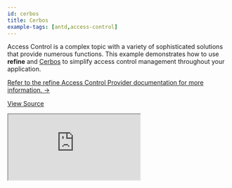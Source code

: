 ```yaml
---
id: cerbos
title: Cerbos
example-tags: [antd,access-control]
---
```


Access Control is a complex topic with a variety of sophisticated solutions that provide numerous functions. This example demonstrates how to use **refine** and [Cerbos](https://cerbos.dev/) to simplify access control management throughout your application.

[Refer to the refine Access Control Provider documentation for more information. →](/docs/api-reference/core/providers/accessControl-provider/)

[View Source](https://github.com/pankod/refine/tree/master/examples/accessControl/cerbos)

<iframe loading="lazy" src="https://stackblitz.com//github/pankod/refine/tree/master/examples/accessControl/cerbos?embed=1&view=preview&theme=dark&preset=node"
    style={{width: "100%", height:"80vh", border: "0px", borderRadius: "8px", overflow:"hidden"}}
    title="access-control-cerbos-react"
></iframe>
